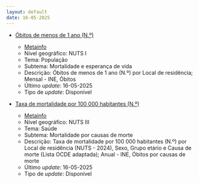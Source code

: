 ```yaml
---
layout: default
date: 16-05-2025
---
```

* [Óbitos de menos de 1 ano (N.º)](https://www.ine.pt/xportal/xmain?xpid=INE&xpgid=ine_indicadores&indOcorrCod=0007533&contexto=bd&selTab=tab2)
  * [Metainfo](https://www.ine.pt/bddXplorer/htdocs/minfo.jsp?var_cd=0007533&lingua=PT)
  * Nível geográfico: NUTS I
  * Tema: População
  * Subtema: Mortalidade e esperança de vida
  * Descrição: Óbitos de menos de 1 ano (N.º) por Local de residência; Mensal - INE, Óbitos
  * Último _update_: 16-05-2025
  * Tipo de _update_: Disponível

* [Taxa de mortalidade por 100 000 habitantes (N.º)](https://www.ine.pt/xportal/xmain?xpid=INE&xpgid=ine_indicadores&indOcorrCod=0014425&contexto=bd&selTab=tab2)
  * [Metainfo](https://www.ine.pt/bddXplorer/htdocs/minfo.jsp?var_cd=0014425&lingua=PT)
  * Nível geográfico: NUTS III
  * Tema: Saúde
  * Subtema: Mortalidade por causas de morte
  * Descrição: Taxa de mortalidade por 100 000 habitantes (N.º) por Local de residência (NUTS - 2024), Sexo, Grupo etário e Causa de morte (Lista OCDE adaptada); Anual - INE, Óbitos por causas de morte
  * Último _update_: 16-05-2025
  * Tipo de _update_: Disponível

